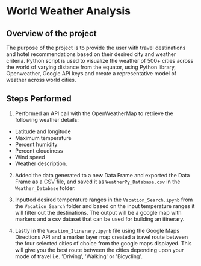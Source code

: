 # World Weather Analysis
## Overview of the project
The purpose of the project is to provide the user with travel destinations and hotel recommendations based on their desired city and weather criteria. Python script is used to visualize the weather of 500+ cities across the world of varying distance from the equator, using Python library, Openweather, Google API keys and create a representative model of weather across world cities. 

## Steps Performed 
1.	Performed an API call with the OpenWeatherMap to retrieve the following weather details:

- Latitude and longitude
- Maximum temperature
- Percent humidity
- Percent cloudiness
- Wind speed 
- Weather description.

2.	Added the data generated to a new Data Frame and exported the Data Frame as a CSV file, and saved it as ```WeatherPy_Database.csv``` in the ```Weather_Database``` folder.

3.	Inputted desired temperature ranges in the ```Vacation_Search.ipynb``` from the ```Vacation_Search``` folder and based on the input temperature ranges it will filter out the destinations. The output will be a google map with markers and a csv dataset that can be used for building an itinerary.

4.	Lastly in the ``` Vacation_Itinerary.ipynb ``` file using the Google Maps Directions API and a marker layer map created a travel route between the four selected cities of choice from the google maps displayed. This will give you the best route between the cities depending upon your mode of travel i.e. 'Driving', 'Walking' or 'Bicycling'.
